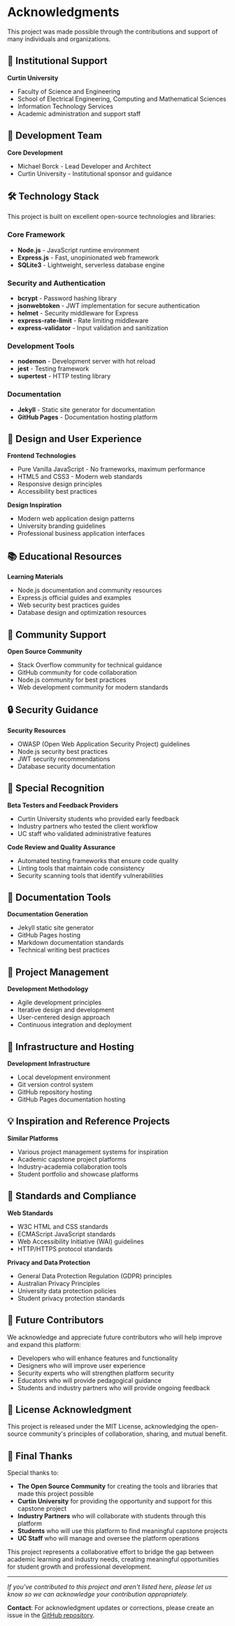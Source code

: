 # Acknowledgments

This project was made possible through the contributions and support of many individuals and organizations.

## 🏫 Institutional Support

**Curtin University**
- Faculty of Science and Engineering
- School of Electrical Engineering, Computing and Mathematical Sciences
- Information Technology Services
- Academic administration and support staff

## 👥 Development Team

**Core Development**
- Michael Borck - Lead Developer and Architect
- Curtin University - Institutional sponsor and guidance

## 🛠️ Technology Stack

This project is built on excellent open-source technologies and libraries:

### Core Framework
- **Node.js** - JavaScript runtime environment
- **Express.js** - Fast, unopinionated web framework
- **SQLite3** - Lightweight, serverless database engine

### Security and Authentication
- **bcrypt** - Password hashing library
- **jsonwebtoken** - JWT implementation for secure authentication
- **helmet** - Security middleware for Express
- **express-rate-limit** - Rate limiting middleware
- **express-validator** - Input validation and sanitization

### Development Tools
- **nodemon** - Development server with hot reload
- **jest** - Testing framework
- **supertest** - HTTP testing library

### Documentation
- **Jekyll** - Static site generator for documentation
- **GitHub Pages** - Documentation hosting platform

## 🎨 Design and User Experience

**Frontend Technologies**
- Pure Vanilla JavaScript - No frameworks, maximum performance
- HTML5 and CSS3 - Modern web standards
- Responsive design principles
- Accessibility best practices

**Design Inspiration**
- Modern web application design patterns
- University branding guidelines
- Professional business application interfaces

## 📚 Educational Resources

**Learning Materials**
- Node.js documentation and community resources
- Express.js official guides and examples
- Web security best practices guides
- Database design and optimization resources

## 🤝 Community Support

**Open Source Community**
- Stack Overflow community for technical guidance
- GitHub community for code collaboration
- Node.js community for best practices
- Web development community for modern standards

## 🔒 Security Guidance

**Security Resources**
- OWASP (Open Web Application Security Project) guidelines
- Node.js security best practices
- JWT security recommendations
- Database security documentation

## 🌟 Special Recognition

**Beta Testers and Feedback Providers**
- Curtin University students who provided early feedback
- Industry partners who tested the client workflow
- UC staff who validated administrative features

**Code Review and Quality Assurance**
- Automated testing frameworks that ensure code quality
- Linting tools that maintain code consistency
- Security scanning tools that identify vulnerabilities

## 📖 Documentation Tools

**Documentation Generation**
- Jekyll static site generator
- GitHub Pages hosting
- Markdown documentation standards
- Technical writing best practices

## 🎯 Project Management

**Development Methodology**
- Agile development principles
- Iterative design and development
- User-centered design approach
- Continuous integration and deployment

## 🔧 Infrastructure and Hosting

**Development Infrastructure**
- Local development environment
- Git version control system
- GitHub repository hosting
- GitHub Pages documentation hosting

## 💡 Inspiration and Reference Projects

**Similar Platforms**
- Various project management systems for inspiration
- Academic capstone project platforms
- Industry-academia collaboration tools
- Student portfolio and showcase platforms

## 📝 Standards and Compliance

**Web Standards**
- W3C HTML and CSS standards
- ECMAScript JavaScript standards
- Web Accessibility Initiative (WAI) guidelines
- HTTP/HTTPS protocol standards

**Privacy and Data Protection**
- General Data Protection Regulation (GDPR) principles
- Australian Privacy Principles
- University data protection policies
- Student privacy protection standards

## 🎉 Future Contributors

We acknowledge and appreciate future contributors who will help improve and expand this platform:

- Developers who will enhance features and functionality
- Designers who will improve user experience
- Security experts who will strengthen platform security
- Educators who will provide pedagogical guidance
- Students and industry partners who will provide ongoing feedback

## 📄 License Acknowledgment

This project is released under the MIT License, acknowledging the open-source community's principles of collaboration, sharing, and mutual benefit.

## 🙏 Final Thanks

Special thanks to:

- **The Open Source Community** for creating the tools and libraries that made this project possible
- **Curtin University** for providing the opportunity and support for this capstone project
- **Industry Partners** who will collaborate with students through this platform
- **Students** who will use this platform to find meaningful capstone projects
- **UC Staff** who will manage and oversee the platform operations

This project represents a collaborative effort to bridge the gap between academic learning and industry needs, creating meaningful opportunities for student growth and professional development.

---

*If you've contributed to this project and aren't listed here, please let us know so we can acknowledge your contribution appropriately.*

**Contact**: For acknowledgment updates or corrections, please create an issue in the [GitHub repository](https://github.com/michael-borck/capstone-connect/issues).
